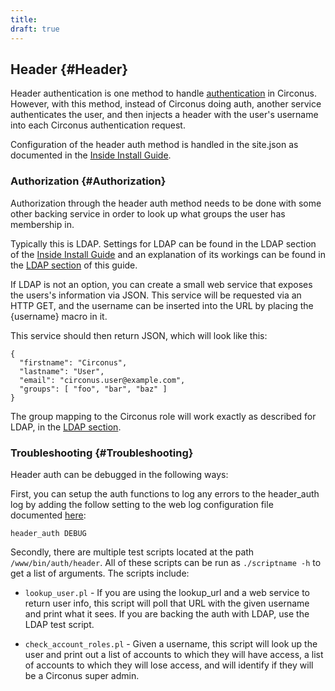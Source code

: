 ```yaml
---
title:
draft: true
---
```


## Header {#Header}
Header authentication is one method to handle [authentication](/Authentication.md) in Circonus. However, with this method, instead of Circonus doing auth, another service authenticates the user, and then injects a header with the user's username into each Circonus authentication request.

Configuration of the header auth method is handled in the site.json as documented in the [Inside Install Guide](https://login.circonus.com/resources/docs/inside/InstallGeneral.html#header).


### Authorization {#Authorization}
Authorization through the header auth method needs to be done with some other backing service in order to look up what groups the user has membership in.

Typically this is LDAP. Settings for LDAP can be found in the LDAP section of the [Inside Install Guide](https://login.circonus.com/resources/docs/inside/InstallGeneral.html#LDAP) and an explanation of its workings can be found in the [LDAP section](/Authentication/LDAP.md) of this guide.

If LDAP is not an option, you can create a small web service that exposes the users's information via JSON.  This service will be requested via an HTTP GET, and the username can be inserted into the URL by placing the {username} macro in it.

This service should then return JSON, which will look like this:
```
{
  "firstname": "Circonus",
  "lastname": "User",
  "email": "circonus.user@example.com",
  "groups": [ "foo", "bar", "baz" ]
}
```

The group mapping to the Circonus role will work exactly as described for LDAP, in the  [LDAP section](/Authentication/LDAP.md).


### Troubleshooting {#Troubleshooting}
Header auth can be debugged in the following ways:

First, you can setup the auth functions to log any errors to the header_auth log by adding the follow setting to the web log configuration file documented [here](/WebLogs.md):
```
header_auth DEBUG
```

Secondly, there are multiple test scripts located at the path `/www/bin/auth/header`. All of these scripts can be run as `./scriptname -h` to get a list of arguments. The scripts include:

 * `lookup_user.pl` - If you are using the lookup_url and a web service to return user info, this script will poll that URL with the given username and print what it sees. If you are backing the auth with LDAP, use the LDAP test script.

 * `check_account_roles.pl` - Given a username, this script will look up the user and print out a list of accounts to which they will have access, a list of accounts to which they will lose access, and will identify if they will be a Circonus super admin.
